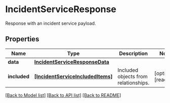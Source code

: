 # IncidentServiceResponse

Response with an incident service payload.

## Properties
Name | Type | Description | Notes
------------ | ------------- | ------------- | -------------
**data** | [**IncidentServiceResponseData**](IncidentServiceResponseData.md) |  | 
**included** | [**[IncidentServiceIncludedItems]**](IncidentServiceIncludedItems.md) | Included objects from relationships. | [optional] [readonly] 

[[Back to Model list]](README.md#documentation-for-models) [[Back to API list]](README.md#documentation-for-api-endpoints) [[Back to README]](README.md)



